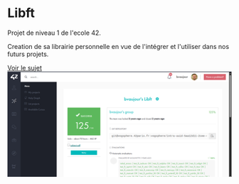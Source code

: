 # Libft

Projet de niveau 1 de l'ecole 42.

Creation de sa librairie personnelle en vue de l'intégrer et l'utiliser dans nos futurs projets.

[Voir le sujet](./fr.subject.pdf)
![capture d'ecran](./screenshot.png)

